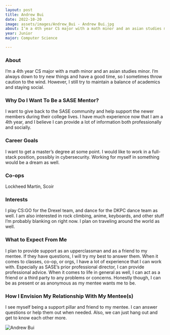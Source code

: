 ```yaml
---
layout: post
title: Andrew Bui 
date: 2022-10-20
image: assets/images/Andrew_Bui - Andrew Bui.jpg
about: I’m a 4th year CS major with a math minor and an asian studies minor. I’m always down to try new things and have a good time, so I sometimes throw caution to the wind. However, I still try to maintain a balance of academics and staying social.
year: Junior
major: Computer Science

---
```


### About

I’m a 4th year CS major with a math minor and an asian studies minor. I’m always down to try new things and have a good time, so I sometimes throw caution to the wind. However, I still try to maintain a balance of academics and staying social.

### Why Do I Want To Be a SASE Mentor?

I want to give back to the SASE community and help support the newer members during their college lives. I have much experience now that I am a 4th year, and I believe I can provide a lot of information both professionally and socially. 

### Career Goals

I want to get a master’s degree at some point. I would like to work in a full-stack position, possibly in cybersecurity. Working for myself in something would be a dream as well.

### Co-ops

Lockheed Martin, Scoir

### Interests

I play CS:GO for the Drexel team, and dance for the DKPC dance team as well. I am also interested in rock climbing, anime, keyboards, and other stuff I’m probably blanking on right now. I plan on traveling around the world as well.

### What to Expect From Me

I plan to provide support as an upperclassman and as a friend to my mentee. If they have questions, I will try my best to answer them. When it comes to classes, co-op, or orgs, I have a lot of experience that I can work with. Especially as SASE’s prior professional director, I can provide professional advice. When it comes to life in general as well, I can act as a friend or a third party to any problems or concerns. Honestly though, I can be as present or as anonymous as my mentee wants me to be.

### How I Envision My Relationship With My Mentee(s) 

I see myself being a support pillar and friend to my mentee. I can answer questions or help them out when needed. Also, we can just hang out and get to know each other more.

<div class="text-center my-5">
    <img src="https://sase-drexel.github.io/mentorship-2021/assets/images/Andrew_Bui.jpg" alt="Andrew Bui" class="rounded post-img" />
</div>
